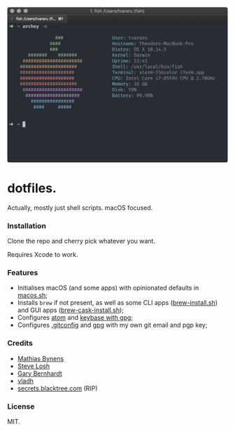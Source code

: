 <div align="center">
  <img src="screenshot.png" alt="Screenshot" width="650" />
</div>

# dotfiles.

Actually, mostly just shell scripts. macOS focused.

### Installation

Clone the repo and cherry pick whatever you want.

Requires Xcode to work.

### Features

- Initialises macOS (and some apps) with opinionated defaults in [macos.sh](defaults/macos.sh);
- Installs `brew` if not present, as well as some CLI apps ([brew-install.sh](homebrew/brew-install.sh)) and GUI apps ([brew-cask-install.sh](homebrew/brew-cask-install.sh));
- Configures [atom](configuration/atom.sh) and [keybase with gpg](configuration/keybase.sh);
- Configures [.gitconfig](.gitconfig) and [gpg](.gnupg/gpg.conf) with my own git email and pgp key;

### Credits

- [Mathias Bynens](https://github.com/mathiasbynens/dotfiles)
- [Steve Losh](https://bitbucket.org/sjl/dotfiles/src/e8ba45f413665278c11f2de3a1d67a1da3832d34/osx.sh?at=default)
- [Gary Bernhardt](https://github.com/garybernhardt/dotfiles)
- [vladh](https://github.com/vladh/dotfiles)
- [secrets.blacktree.com](http://secrets.blacktree.com) (RIP)

### License

MIT.
